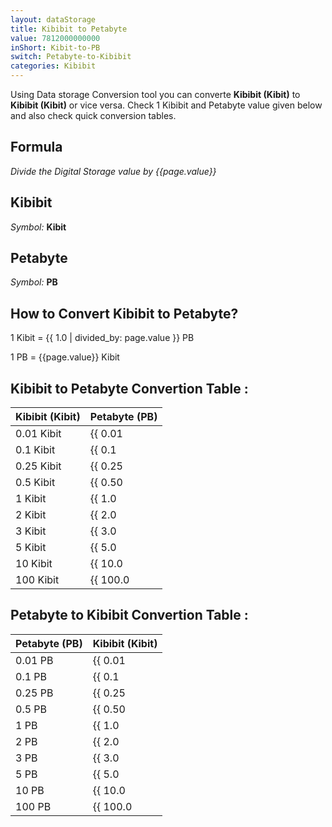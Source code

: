 ```yaml
---
layout: dataStorage
title: Kibibit to Petabyte
value: 7812000000000
inShort: Kibit-to-PB
switch: Petabyte-to-Kibibit
categories: Kibibit
---
```


Using Data storage Conversion tool you can converte **Kibibit (Kibit)** to **Kibibit (Kibit)** or vice versa. Check 1 Kibibit and Petabyte value given below and also check quick conversion tables.

## Formula
*Divide the Digital Storage value by {{page.value}}*

## Kibibit
*Symbol:* **Kibit**

## Petabyte
*Symbol:* **PB**

## How to Convert Kibibit to Petabyte?

1 Kibit = {{ 1.0 | divided_by: page.value }} PB

1 PB = {{page.value}} Kibit


## Kibibit to Petabyte Convertion Table :

| Kibibit (Kibit) | Petabyte (PB) |
| ---- | ---- |
| 0.01 Kibit | {{ 0.01 | divided_by: page.value | round: 12 }} PB |
| 0.1 Kibit | {{ 0.1 | divided_by: page.value | round: 12 }} PB |
| 0.25 Kibit | {{ 0.25 | divided_by: page.value | round: 12 }} PB |
| 0.5 Kibit | {{ 0.50 | divided_by: page.value | round: 12 }} PB |
| 1 Kibit | {{ 1.0 | divided_by: page.value | round: 12 }} PB |
| 2 Kibit | {{ 2.0 | divided_by: page.value | round: 12 }} PB |
| 3 Kibit | {{ 3.0 | divided_by: page.value | round: 12 }} PB |
| 5 Kibit | {{ 5.0 | divided_by: page.value | round: 12 }} PB |
| 10 Kibit | {{ 10.0 | divided_by: page.value | round: 12 }} PB |
| 100 Kibit | {{ 100.0 | divided_by: page.value | round: 12 }} PB |

## Petabyte to Kibibit Convertion Table :

| Petabyte (PB) | Kibibit (Kibit) |
| ---- | ---- |
| 0.01 PB | {{ 0.01 | times: page.value | round: 12 }} Kibit |
| 0.1 PB | {{ 0.1 | times: page.value | round: 12 }} Kibit |
| 0.25 PB | {{ 0.25 | times: page.value | round: 12 }} Kibit |
| 0.5 PB | {{ 0.50 | times: page.value | round: 12 }} Kibit |
| 1 PB | {{ 1.0 | times: page.value | round: 12 }} Kibit |
| 2 PB | {{ 2.0 | times: page.value | round: 12 }} Kibit |
| 3 PB | {{ 3.0 | times: page.value | round: 12 }} Kibit |
| 5 PB | {{ 5.0 | times: page.value | round: 12 }} Kibit |
| 10 PB | {{ 10.0 | times: page.value | round: 12 }} Kibit |
| 100 PB | {{ 100.0 | times: page.value | round: 12 }} Kibit |


<script>
document.getElementById('selectInput')[3].selected = true
document.getElementById('selectOutput')[20].selected = true
</script>
